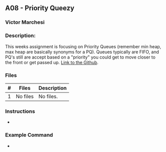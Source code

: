 ## A08 - Priority Queezy
### Victor Marchesi
### Description:

This weeks assignment is focusing on Priority Queues (remember min heap, max heap are basically synonyms for a PQ). Queues typically are FIFO, and PQ's still are accept based on a "priority" you could get to move closer to the front or get passed up.
[Link to the Github](https://github.com/rugbyprof/4883-Programming_Techniques/tree/master/Assignments/A07).

### Files

|   #   | Files    | Description                      |
| :---: | -------- | -------------------------------- |
|   1   | No files | No files. |


### Instructions

- 


### Example Command

- 
